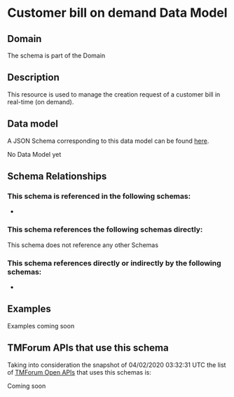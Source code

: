 # Customer bill on demand Data Model

## Domain

The  schema is part of the  Domain

## Description

This resource is used to manage the creation request of a customer bill in real-time (on demand).

## Data model

A JSON Schema corresponding to this data model can be found
[here](https://github.com/tmforum-rand/schemas/blob/candidates/Customer/CustomerBillOnDemand.schema.json).

No Data Model yet

## Schema Relationships

### This schema is referenced in the following schemas:

-

### This schema references the following schemas directly:

This schema does not reference any other Schemas

### This schema references directly or indirectly by the following schemas:

-



## Examples

Examples coming soon

## TMForum APIs that use this schema

Taking into consideration the snapshot of 04/02/2020 03:32:31 UTC the list of [TMForum Open APIs](https://www.tmforum.org/open-apis/) that uses this schemas is:

Coming soon